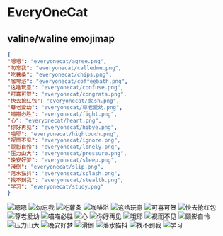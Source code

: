 # EveryOneCat

## valine/waline emojimap
``` json
{
"嗯嗯": "everyonecat/agree.png",
"勿忘我": "everyonecat/calledme.png",
"吃薯条": "everyonecat/chips.png",
"咖啡浴": "everyonecat/coffeebath.png",
"这啥玩意": "everyonecat/confuse.png",
"可喜可贺": "everyonecat/congrats.png",
"快去抢红包": "everyonecat/dash.png",
"尊老爱幼": "everyonecat/尊老爱幼.png",
"喵喵必胜": "everyonecat/fight.png",
"心": "everyonecat/heart.png",
"你好再见": "everyonecat/hibye.png",
"哦耶": "everyonecat/hightouch.png",
"视而不见": "everyonecat/ignore.png",
"顾影自怜": "everyonecat/lonely.png",
"压力山大": "everyonecat/pressure.png",
"晚安好梦": "everyonecat/sleep.png",
"滑倒": "everyonecat/slip.png",
"落水猫抖": "everyonecat/splash.png",
"找不到我": "everyonecat/stealth.png",
"学习": "everyonecat/study.png"
}

```
![嗯嗯](https://cdn.jsdelivr.net/gh/dansemal/meme@master/everyonecat/agree.png)
![勿忘我](https://cdn.jsdelivr.net/gh/dansemal/meme@master/everyonecat/calledme.png)
![吃薯条](https://cdn.jsdelivr.net/gh/dansemal/meme@master/everyonecat/chips.png)
![咖啡浴](https://cdn.jsdelivr.net/gh/dansemal/meme@master/everyonecat/coffeebath.png)
![这啥玩意](https://cdn.jsdelivr.net/gh/dansemal/meme@master/everyonecat/confuse.png)
![可喜可贺](https://cdn.jsdelivr.net/gh/dansemal/meme@master/everyonecat/congrats.png)
![快去抢红包](https://cdn.jsdelivr.net/gh/dansemal/meme@master/everyonecat/dash.png)
![尊老爱幼](https://cdn.jsdelivr.net/gh/dansemal/meme@master/everyonecat/尊老爱幼.png)
![喵喵必胜](https://cdn.jsdelivr.net/gh/dansemal/meme@master/everyonecat/fight.png)
![心](https://cdn.jsdelivr.net/gh/dansemal/meme@master/everyonecat/heart.png)
![你好再见](https://cdn.jsdelivr.net/gh/dansemal/meme@master/everyonecat/hibye.png)
![哦耶](https://cdn.jsdelivr.net/gh/dansemal/meme@master/everyonecat/hightouch.png)
![视而不见](https://cdn.jsdelivr.net/gh/dansemal/meme@master/everyonecat/ignore.png)
![顾影自怜](https://cdn.jsdelivr.net/gh/dansemal/meme@master/everyonecat/lonely.png)
![压力山大](https://cdn.jsdelivr.net/gh/dansemal/meme@master/everyonecat/pressure.png)
![晚安好梦](https://cdn.jsdelivr.net/gh/dansemal/meme@master/everyonecat/sleep.png)
![滑倒](https://cdn.jsdelivr.net/gh/dansemal/meme@master/everyonecat/slip.png)
![落水猫抖](https://cdn.jsdelivr.net/gh/dansemal/meme@master/everyonecat/splash.png)
![找不到我](https://cdn.jsdelivr.net/gh/dansemal/meme@master/everyonecat/stealth.png)
![学习](https://cdn.jsdelivr.net/gh/dansemal/meme@master/everyonecat/study.png)
